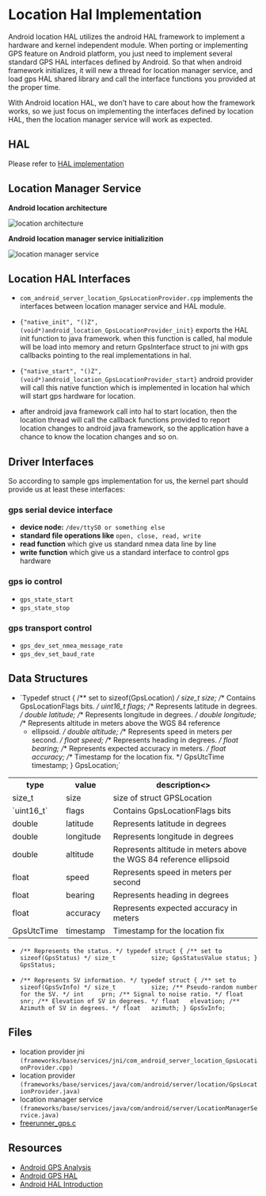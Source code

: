 # Location Hal Implementation #

Android location HAL utilizes the android HAL framework to implement a hardware and kernel independent module. When porting or implementing GPS feature on Android platform, you just need to implement several standard GPS HAL interfaces defined by Android. So that when android framework initializes, it will new a thread for location manager service, and load gps HAL shared library and call the interface functions you provided at the proper time.

With Android location HAL, we don't have to care about how the framework works, so we just focus on implementing the interfaces defined by location HAL, then the location manager service will work as expected.

## HAL ##

Please refer to [HAL implementation](hal.markdown)

## Location Manager Service ##

**Android location architecture**

![location architecture](https://github.com/vmlinz/my_notes/raw/master/location_arch.jpeg)

**Android location manager service initializition**

![location manager service](https://github.com/vmlinz/my_notes/raw/master/location_init.jpeg)

## Location HAL Interfaces ##

* `com_android_server_location_GpsLocationProvider.cpp` implements the interfaces between location manager service and HAL module.

* `{"native_init", "()Z", (void*)android_location_GpsLocationProvider_init}` exports the HAL init function to java framework. when this function is called, hal module will be load into memory and return GpsInterface struct to jni with gps callbacks pointing to the real implementations in hal.

* `{"native_start", "()Z", (void*)android_location_GpsLocationProvider_start}` android provider will call this native function which is implemented in location hal which will start gps hardware for location.

* after android java framework call into hal to start location, then the location thread will call the callback functions provided to report location changes to android java framework, so the application have a chance to know the location changes and so on.

## Driver Interfaces ##

So according to sample gps implementation for us, the kernel part should provide us at least these interfaces:

### gps serial device interface ###

* **device node:** `/dev/ttyS0 or something else`
* **standard file operations like** `open, close, read, write`
* **read function** which give us standard nmea data line by line
* **write function** which give us a standard interface to control gps hardware

### gps io control ###

* `gps_state_start`
* `gps_state_stop`

### gps transport control ###

* `gps_dev_set_nmea_message_rate`
* `gps_dev_set_baud_rate`

## Data Structures ##

* `Typedef struct {
	/** set to sizeof(GpsLocation) */
	size_t          size;
	/** Contains GpsLocationFlags bits. */
	uint16_t        flags;
	/** Represents latitude in degrees. */
	double          latitude;
	/** Represents longitude in degrees. */
	double          longitude;
	/** Represents altitude in meters above the WGS 84 reference
	 * ellipsoid. */
	double          altitude;
	/** Represents speed in meters per second. */
	float           speed;
	/** Represents heading in degrees. */
	float           bearing;
	/** Represents expected accuracy in meters. */
	float           accuracy;
	/** Timestamp for the location fix. */
	GpsUtcTime      timestamp;
} GpsLocation;`

<table>
<tbody>
<tr>
<th>type</th>
<th>value</th>
<th>description<>
</tr>
<tr>
<td>size_t</td>
<td>size</td>
<td>size of struct GPSLocation</td>
</tr>
<tr>
<td>`uint16_t`</td>
<td>flags</td>
<td>Contains GpsLocationFlags bits</td>
</tr>
<tr>
<td>double</td>
<td>latitude</td>
<td>Represents latitude in degrees</td>
</tr>
<tr>
<td>double</td>
<td>longitude</td>
<td>Represents longitude in degrees</td>
</tr>
<tr>
<td>double</td>
<td>altitude</td>
<td>Represents altitude in meters above the WGS 84 reference ellipsoid</td>
</tr>
<tr>
<td>float</td>
<td>speed</td>
<td>Represents speed in meters per second
</td>
</tr>
<tr>
<td>float</td>
<td>bearing</td>
<td>Represents heading in degrees</td>
</tr>
<tr>
<td>float</td>
<td>accuracy</td>
<td>Represents expected accuracy in meters</td>
</tr>
<tr>
<td>GpsUtcTime</td>
<td>timestamp</td>
<td>Timestamp for the location fix
</tr>
</tbody>
</table>

* `/** Represents the status. */
typedef struct {
	/** set to sizeof(GpsStatus) */
	size_t          size;
	GpsStatusValue status;
} GpsStatus;`

* `/** Represents SV information. */
typedef struct {
	/** set to sizeof(GpsSvInfo) */
	size_t          size;
	/** Pseudo-random number for the SV. */
	int     prn;
	/** Signal to noise ratio. */
	float   snr;
	/** Elevation of SV in degrees. */
	float   elevation;
	/** Azimuth of SV in degrees. */
	float   azimuth;
} GpsSvInfo;`

## Files ##

* location provider jni `(frameworks/base/services/jni/com_android_server_location_GpsLocationProvider.cpp)`
* location provider `(frameworks/base/services/java/com/android/server/location/GpsLocationProvider.java)`
* location manager service `(frameworks/base/services/java/com/android/server/LocationManagerService.java)`
* [freerunner_gps.c](http://git.android-x86.org/?p=platform/hardware/gps.git;a=blob;f=gps.c;h=199de46e7708262b37a61ad1706e7cde93ebccd7;hb=c044569632a80c01f032c8726e783e3728c2d5cc)

## Resources ##

* [Android GPS Analysis](http://hi.baidu.com/%CB%EF%CC%EF%BB%AA/blog/item/60ff6e2964bc4921359bf732.html)
* [Android GPS HAL](http://blog.chinaunix.net/space.php?uid=20485710&do=blog&id=1666975)
* [Android HAL Introduction](http://www.slideshare.net/jollen/android-hal-introduction-libhardware-and-its-legacy)
